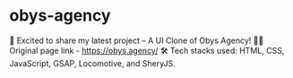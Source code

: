 # obys-agency
🚀 Excited to share my latest project – A UI Clone of Obys Agency! 🎨✨ Original page link - https://obys.agency/ 🛠 Tech stacks used: HTML, CSS, JavaScript, GSAP, Locomotive, and SheryJS.
